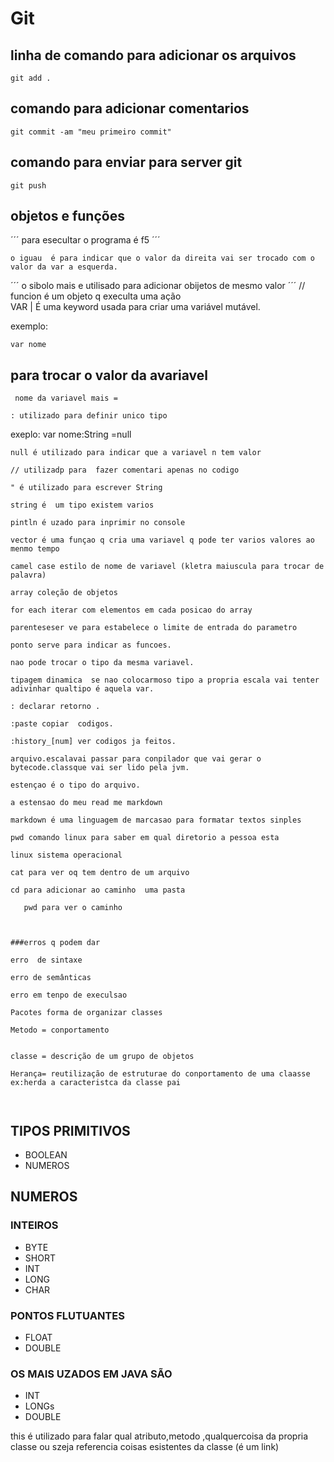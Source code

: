 # Git
## linha de comando para adicionar os arquivos


```
git add .
```
  ## comando para adicionar comentarios

```
git commit -am "meu primeiro commit"
```

## comando para enviar para server git
```
git push
```
## objetos e funções

´´´
para esecultar o programa é f5
´´´
```
o iguau  é para indicar que o valor da direita vai ser trocado com o valor da var a esquerda.
``` 
´´´
o sibolo mais e utilisado para adicionar obijetos de mesmo valor
´´´
// funcion é um objeto q execulta uma ação
<br>
VAR | É uma keyword usada para criar uma variável mutável.

exemplo:

```
var nome
```


## para trocar o valor da  avariavel
```
 nome da variavel mais =
```
```
: utilizado para definir unico tipo
```
exeplo:   var nome:String =null
```
null é utilizado para indicar que a variavel n tem valor 
```
```
// utilizadp para  fazer comentari apenas no codigo
```
```
" é utilizado para escrever String 
```
```
string é  um tipo existem varios 
```
```
pintln é uzado para inprimir no console 
```
```
vector é uma funçao q cria uma variavel q pode ter varios valores ao menmo tempo
```
```
camel case estilo de nome de variavel (kletra maiuscula para trocar de palavra)
```
```
array coleção de objetos
```
```
for each iterar com elementos em cada posicao do array
```
```
parenteseser ve para estabelece o limite de entrada do parametro
```
```
ponto serve para indicar as funcoes.
```
```
nao pode trocar o tipo da mesma variavel.
```
```
tipagem dinamica  se nao colocarmoso tipo a propria escala vai tenter adivinhar qualtipo é aquela var.
``` 
```
: declarar retorno .
```
```
:paste copiar  codigos.
```
```
:history_[num] ver codigos ja feitos.
```
```
arquivo.escalavai passar para conpilador que vai gerar o bytecode.classque vai ser lido pela jvm.
```
 ```
estençao é o tipo do arquivo.
```
```
a estensao do meu read me markdown
```
```
markdown é uma linguagem de marcasao para formatar textos sinples
```
```
pwd comando linux para saber em qual diretorio a pessoa esta
```
```
linux sistema operacional 
```
```
cat para ver oq tem dentro de um arquivo
```
```
cd para adicionar ao caminho  uma pasta
```
```
   pwd para ver o caminho                                       
```
```
                            
```
```
###erros q podem dar

```
```
erro  de sintaxe
```
```
erro de semânticas
```
```
erro em tenpo de execulsao
```
```
Pacotes forma de organizar classes

```
```
Metodo = conportamento
```
```

```
```
classe = descrição de um grupo de objetos

```
```
Herança= reutilização de estruturae do conportamento de uma claasse
ex:herda a caracteristca da classe pai
```
```

```
```

```
## TIPOS PRIMITIVOS

- BOOLEAN
- NUMEROS

## NUMEROS
### INTEIROS


- BYTE
- SHORT
- INT
- LONG
- CHAR

### PONTOS FLUTUANTES


-  FLOAT
- DOUBLE

### OS MAIS UZADOS EM JAVA SÃO

- INT
- LONGs
- DOUBLE

this é utilizado para falar qual atributo,metodo ,qualquercoisa da propria classe ou szeja referencia coisas esistentes da classe (é um link)

















